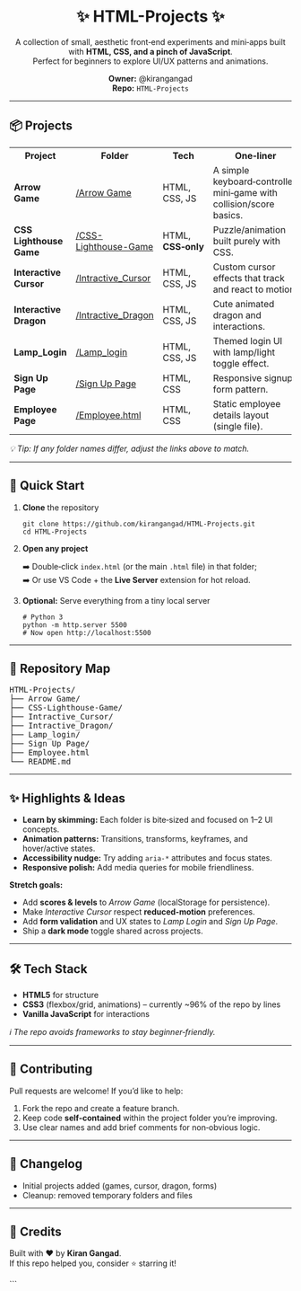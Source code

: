                              
<h1 align="center">✨ HTML-Projects ✨</h1>
<p align="center">
  A collection of small, aesthetic front‑end experiments and mini‑apps built with <b>HTML, CSS, and a pinch of JavaScript</b>.<br>
  Perfect for beginners to explore UI/UX patterns and animations.
</p>
 
<p align="center">
  <b>Owner:</b> @kirangangad <br>  
  <b>Repo:</b> <code>HTML-Projects</code>   
</p>

<hr>

<h2>📦 Projects</h2>
<table> 
  <tr>
    <th>Project</th>
    <th>Folder</th>
    <th>Tech</th>
    <th>One‑liner</th>
  </tr>
  <tr>
    <td><b>Arrow Game</b></td>
    <td><a href="./Arrow%20Game">/Arrow Game</a></td>
    <td>HTML, CSS, JS</td>
    <td>A simple keyboard‑controlled mini‑game with collision/score basics.</td>
  </tr>
  <tr>
    <td><b>CSS Lighthouse Game</b></td>
    <td><a href="./CSS-Lighthouse-Game">/CSS-Lighthouse-Game</a></td>
    <td>HTML, <b>CSS‑only</b></td>
    <td>Puzzle/animation built purely with CSS.</td>
  </tr>
  <tr>
    <td><b>Interactive Cursor</b></td>
    <td><a href="./Intractive_Cursor">/Intractive_Cursor</a></td>
    <td>HTML, CSS, JS</td>
    <td>Custom cursor effects that track and react to motion.</td>
  </tr>
  <tr>
    <td><b>Interactive Dragon</b></td>
    <td><a href="./Intractive_Dragon">/Intractive_Dragon</a></td>
    <td>HTML, CSS, JS</td>
    <td>Cute animated dragon and interactions.</td>
  </tr>
  <tr>
    <td><b>Lamp_Login</b></td>
    <td><a href="./Lamp_login">/Lamp_login</a></td>
    <td>HTML, CSS, JS</td>
    <td>Themed login UI with lamp/light toggle effect.</td>
  </tr>
  <tr>
    <td><b>Sign Up Page</b></td>
    <td><a href="./Sign%20Up%20Page">/Sign Up Page</a></td>
    <td>HTML, CSS</td>
    <td>Responsive signup form pattern.</td>
  </tr>
  <tr>
    <td><b>Employee Page</b></td>
    <td><a href="./Employee.html">/Employee.html</a></td>
    <td>HTML, CSS</td>
    <td>Static employee details layout (single file).</td>
  </tr>
</table>
<p><i>💡 Tip: If any folder names differ, adjust the links above to match.</i></p>

<hr>

<h2>🚀 Quick Start</h2>
<ol>
  <li><b>Clone</b> the repository<br>
  <pre><code>git clone https://github.com/kirangangad/HTML-Projects.git
cd HTML-Projects</code></pre></li>

  <li><b>Open any project</b><br>
    <p>➡️ Double‑click <code>index.html</code> (or the main <code>.html</code> file) in that folder;<br>
    ➡️ Or use VS Code + the <b>Live Server</b> extension for hot reload.</p>
  </li>

  <li><b>Optional:</b> Serve everything from a tiny local server<br>
  <pre><code># Python 3
python -m http.server 5500
# Now open http://localhost:5500</code></pre></li>
</ol>

<hr>

<h2>🧭 Repository Map</h2>
<pre>
HTML-Projects/
├── Arrow Game/
├── CSS-Lighthouse-Game/
├── Intractive_Cursor/
├── Intractive_Dragon/
├── Lamp_login/
├── Sign Up Page/
├── Employee.html
└── README.md
</pre>

<hr>

<h2>✨ Highlights & Ideas</h2>
<ul>
  <li><b>Learn by skimming:</b> Each folder is bite‑sized and focused on 1–2 UI concepts.</li>
  <li><b>Animation patterns:</b> Transitions, transforms, keyframes, and hover/active states.</li>
  <li><b>Accessibility nudge:</b> Try adding <code>aria-*</code> attributes and focus states.</li>
  <li><b>Responsive polish:</b> Add media queries for mobile friendliness.</li>
</ul>

<p><b>Stretch goals:</b></p>
<ul>
  <li>Add <b>scores & levels</b> to <i>Arrow Game</i> (localStorage for persistence).</li>
  <li>Make <i>Interactive Cursor</i> respect <b>reduced‑motion</b> preferences.</li>
  <li>Add <b>form validation</b> and UX states to <i>Lamp Login</i> and <i>Sign Up Page</i>.</li>
  <li>Ship a <b>dark mode</b> toggle shared across projects.</li>
</ul>

<hr>

<h2>🛠️ Tech Stack</h2>
<ul>
  <li><b>HTML5</b> for structure</li>
  <li><b>CSS3</b> (flexbox/grid, animations) – currently ~96% of the repo by lines</li>
  <li><b>Vanilla JavaScript</b> for interactions</li>
</ul>
<p><i>ℹ️ The repo avoids frameworks to stay beginner‑friendly.</i></p>

<hr>

<h2>🤝 Contributing</h2>
<p>Pull requests are welcome! If you’d like to help:</p>
<ol>
  <li>Fork the repo and create a feature branch.</li>
  <li>Keep code <b>self‑contained</b> within the project folder you’re improving.</li>
  <li>Use clear names and add brief comments for non‑obvious logic.</li>
</ol>

<hr>

<h2>🧾 Changelog</h2>
<ul>
  <li>Initial projects added (games, cursor, dragon, forms)</li>
  <li>Cleanup: removed temporary folders and files</li>
</ul>

<hr>

<h2>🙌 Credits</h2>
<p>Built with ❤️ by <b>Kiran Gangad</b>.<br>
If this repo helped you, consider ⭐ starring it!</p>
```

